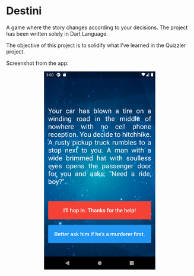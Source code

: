 # Destini

A game where the story changes according to your decisions. The project has been written solely in Dart Language.

The objective of this project is to solidify what I’ve learned in the Quizzler project.

Screenshot from the app:

<p align="center"><img src="images/destini_1.png" width="300"></p>
